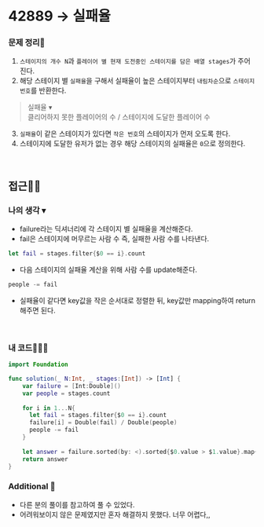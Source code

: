 # 42889 → 실패율
### 문제 정리📝
1. `스테이지의 개수 N`과 `플레이어 별 현재 도전중인 스테이지를 담은 배열 stages`가 주어진다.
2. 해당 스테이지 별 `실패율`을 구해서 실패율이 높은 스테이지부터 `내림차순`으로 `스테이지 번호`를 반환한다.
> 실패율 ▾  
> 클리어하지 못한 플레이어의 수 / 스테이지에 도달한 플레이어 수
3. `실패율`이 같은 스테이지가 있다면 `작은 번호`의 스테이지가 먼저 오도록 한다.
4. 스테이지에 도달한 유저가 없는 경우 해당 스테이지의 실패율은 `0`으로 정의한다. 

</br>

## 접근🚶🏻
### 나의 생각 ▾
- failure라는 딕셔너리에 각 스테이지 별 실패율을 계산해준다. 
- fail은 스테이지에 머무르는 사람 수 즉, 실패한 사람 수를 나타낸다. 
```swift
let fail = stages.filter{$0 == i}.count
```
- 다음 스테이지의 실패율 계산을 위해 사람 수를 update해준다.
```swift
people -= fail 
```
- 실패율이 같다면 key값을 작은 순서대로 정렬한 뒤, key값만 mapping하여 return 해주면 된다.

</br>

### 내 코드👨🏻‍💻

```swift
import Foundation

func solution(_ N:Int, _ stages:[Int]) -> [Int] {
    var failure = [Int:Double]()
    var people = stages.count
    
    for i in 1...N{
      let fail = stages.filter{$0 == i}.count 
      failure[i] = Double(fail) / Double(people) 
      people -= fail 
    }
    
    let answer = failure.sorted(by: <).sorted{$0.value > $1.value}.map{$0.key}
    return answer
}
```

### Additional 📂
- 다른 분의 풀이를 참고하여 풀 수 있었다.
- 어려워보이지 않은 문제였지만 혼자 해결하지 못했다. 너무 어렵다,,